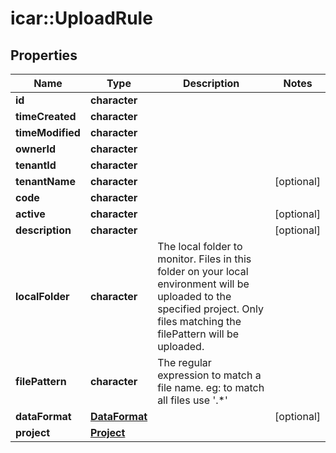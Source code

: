 # icar::UploadRule


## Properties

Name | Type | Description | Notes
------------ | ------------- | ------------- | -------------
**id** | **character** |  | 
**timeCreated** | **character** |  | 
**timeModified** | **character** |  | 
**ownerId** | **character** |  | 
**tenantId** | **character** |  | 
**tenantName** | **character** |  | [optional] 
**code** | **character** |  | 
**active** | **character** |  | [optional] 
**description** | **character** |  | [optional] 
**localFolder** | **character** | The local folder to monitor. Files in this folder on your local environment will be uploaded to the specified project. Only files matching the filePattern will be uploaded. | 
**filePattern** | **character** | The regular expression to match a file name. eg: to match all files use &#39;.*&#39; | 
**dataFormat** | [**DataFormat**](DataFormat.md) |  | [optional] 
**project** | [**Project**](Project.md) |  | 


